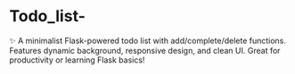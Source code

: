 # Todo_list-
✨ A minimalist Flask-powered todo list with add/complete/delete functions. Features dynamic background, responsive design, and clean UI. Great for productivity or learning Flask basics!
